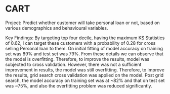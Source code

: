 # CART
Project: Predict whether customer will take personal loan or not, based on various demographics and behavioural variables.


Key Findings: By targeting top four decile, having the maximum KS Statistics of 0.62, I can target these customers with a probability of 0.28 for cross selling Personal loan to them. On initial fitting of model accuracy on training set was 89% and test set was 79%. From these details we can observe that the model is overfitting. Therefore, to improve the results, model was subjected to cross validation. However, there was not a sufficient improvement in results, the model was still overfitting. Therefore, to improve the results, grid search cross validation was applied on the model. Post grid search, the model accuracy on training set was at ~82% and that on test set was ~75%, and also the overfitting problem was reduced significantly.

